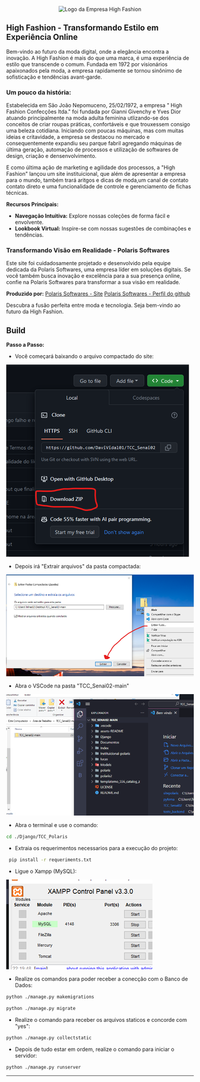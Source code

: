<p align="center">
  <img src="https://github.com/DaviVidal01/TCC_Senai02/blob/aa7af38b01d61032e87cd6b29a8abc115d28d4c4/Django/TCC_Polaris/static/assets/img/highFashionWhite.png" alt="Logo da Empresa High Fashion">
</p>


## High Fashion - Transformando Estilo em Experiência Online

Bem-vindo ao futuro da moda digital, onde a elegância encontra a inovação. A High Fashion é mais do que uma marca, é uma experiência de estilo que transcende o comum. Fundada em 1972 por visionários apaixonados pela moda, a empresa rapidamente se tornou sinônimo de sofisticação e tendências avant-garde.

### Um pouco da história:
Estabelecida em São João Nepomuceno, 25/02/1972, a empresa " High Fashion Confecções ltda." foi fundada por Gianni Givenchy e Yves Dior atuando principalmente na moda adulta feminina utlizando-se dos conceitos
de criar roupas práticas, confortáveis e que trouxessem consigo uma beleza cotidiana.
Iniciando com poucas máquinas, mas com muitas ideias e critavidade, a empresa se destacou no mercado e consequentemente expandiu seu parque fabril agregando máquinas de última geração, automação de processos e 
utilização de softwares de design, criação e densenvolvimento.

E como última ação de marketing e agilidade dos processos, a "High Fashion" lançou um site instituicional, que além de apresentar a empresa para o mundo, também trará aritgos e dicas de moda,um canal de contato contato direto e uma funcionalidade de controle e gerenciamento de fichas técnicas.

**Recursos Principais:**
- **Navegação Intuitiva:** Explore nossas coleções de forma fácil e envolvente.
- **Lookbook Virtual:** Inspire-se com nossas sugestões de combinações e tendências.


### Transformando Visão em Realidade - Polaris Softwares

Este site foi cuidadosamente projetado e desenvolvido pela equipe dedicada da Polaris Softwares, uma empresa líder em soluções digitais. Se você também busca inovação e excelência para a sua presença online, confie na Polaris Softwares para transformar a sua visão em realidade.

**Produzido por:** 
[Polaris Softwares - Site](https://polarissoftwares.github.io/site/)
[Polaris Softwares - Perfil do github](https://github.com/polarissoftwares)

Descubra a fusão perfeita entre moda e tecnologia. Seja bem-vindo ao futuro da High Fashion.
## Build 

**Passo a Passo:**

- Você começará baixando o arquivo compactado do site:

<img src="assets-README/1.png" >

- Depois irá "Extrair arquivos" da pasta compactada:

<img src="assets-README/2.png" >

- Abra o VSCode na pasta "TCC_Senai02-main"

<img src="assets-README/3.png" >

- Abra o terminal e use o comando:

```bash
cd ./Django/TCC_Polaris
```
- Extraia os requerimentos necessarios para a execução do projeto:

```bash
 pip install -r requeriments.txt
```

- Ligue o Xampp (MySQL):
  
<img src="assets-README/4.png" >
  
- Realize os comandos para poder receber a conecção com o Banco de Dados:
  
```bash
python ./manage.py makemigrations
```

```bash
python ./manage.py migrate
```

- Realize o comando para receber os arquivos staticos e concorde com "yes":

```bash
python ./manage.py collectstatic
```

- Depois de tudo estar em ordem, realize o comando para iniciar o servidor:

```bash
python ./manage.py runserver
```
---          


